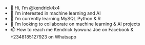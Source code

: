 - 👋 Hi, I’m @kendrick4x4
- 👀 I’m interested in machine learning and AI
- 🌱 I’m currently learning MySQL Python & R
- 💞️ I’m looking to collaborate on machine learning & AI projects
- 📫 How to reach me Kendrick Iyowuna Joe on Facebook & +2348185127923 on Whatsapp

<!---
kendrick4x4/kendrick4x4 is a ✨ special ✨ repository because its `README.md` (this file) appears on your GitHub profile.
You can click the Preview link to take a look at your changes.
--->
